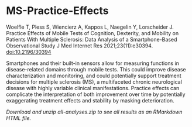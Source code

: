 # MS-Practice-Effects

Woelfle T, Pless S, Wiencierz A, Kappos L, Naegelin Y, Lorscheider J. Practice Effects of Mobile Tests of Cognition, Dexterity, and Mobility on Patients With Multiple Sclerosis: Data Analysis of a Smartphone-Based Observational Study
J Med Internet Res 2021;23(11):e30394. [doi:10.2196/30394](https://www.jmir.org/2021/11/e30394/)

Smartphones and their built-in sensors allow for measuring functions in disease-related domains through mobile tests. This could improve disease characterization and monitoring, and could potentially support treatment decisions for multiple sclerosis (MS), a multifaceted chronic neurological disease with highly variable clinical manifestations. Practice effects can complicate the interpretation of both improvement over time by potentially exaggerating treatment effects and stability by masking deterioration.

*Download and unzip all-analyses.zip to see all results as an RMarkdown HTML file.*
